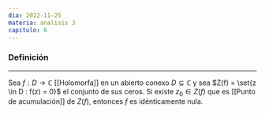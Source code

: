 ```yaml
---
dia: 2022-11-25
materia: analisis 3
capitulo: 6
---
```

### Definición
---
Sea $f : D \to \mathbb{C}$ [[Holomorfa]] en un abierto conexo $D \subseteq \mathbb{C}$ y sea $Z(f) = \set{z \in D : f(z) = 0}$ el conjunto de sus ceros. Si existe $z_0 \in Z(f)$ que es [[Punto de acumulación]] de $Z(f)$, entonces $f$ es idénticamente nula. 